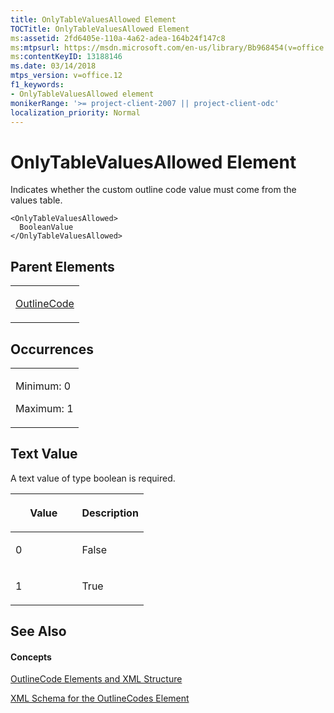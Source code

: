 ```yaml
---
title: OnlyTableValuesAllowed Element
TOCTitle: OnlyTableValuesAllowed Element
ms:assetid: 2fd6405e-110a-4a62-adea-164b24f147c8
ms:mtpsurl: https://msdn.microsoft.com/en-us/library/Bb968454(v=office.12)
ms:contentKeyID: 13188146
ms.date: 03/14/2018
mtps_version: v=office.12
f1_keywords:
- OnlyTableValuesAllowed element
monikerRange: '>= project-client-2007 || project-client-odc'
localization_priority: Normal
---
```


# OnlyTableValuesAllowed Element




Indicates whether the custom outline code value must come from the values table.

    <OnlyTableValuesAllowed>
      BooleanValue
    </OnlyTableValuesAllowed>

## Parent Elements

<table>
<colgroup>
<col style="width: 100%" />
</colgroup>
<tbody>
<tr class="odd">
<td><p><a href="outlinecode-element.md">OutlineCode</a></p></td>
</tr>
</tbody>
</table>

## Occurrences

<table>
<colgroup>
<col style="width: 100%" />
</colgroup>
<tbody>
<tr class="odd">
<td><p>Minimum: 0</p>
<p>Maximum: 1</p></td>
</tr>
</tbody>
</table>

## Text Value

A text value of type boolean is required.

<table>
<colgroup>
<col style="width: 50%" />
<col style="width: 50%" />
</colgroup>
<thead>
<tr class="header">
<th><p>Value</p></th>
<th><p>Description</p></th>
</tr>
</thead>
<tbody>
<tr class="odd">
<td><p>0</p></td>
<td><p>False</p></td>
</tr>
<tr class="even">
<td><p>1</p></td>
<td><p>True</p></td>
</tr>
</tbody>
</table>

## See Also

#### Concepts

[OutlineCode Elements and XML Structure](outlinecode-elements-and-xml-structure.md)

[XML Schema for the OutlineCodes Element](xml-schema-for-the-outlinecodes-element.md)

